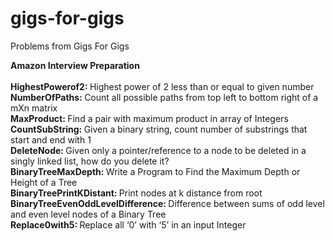# gigs-for-gigs
Problems from Gigs For Gigs

<b> Amazon Interview Preparation </b>
<br/>
<br/> <b> HighestPowerof2: </b> Highest power of 2 less than or equal to given number
<br/> <b> NumberOfPaths: </b> Count all possible paths from top left to bottom right of a mXn matrix
<br/> <b> MaxProduct: </b> Find a pair with maximum product in array of Integers
<br/> <b> CountSubString: </b> Given a binary string, count number of substrings that start and end with 1
<br/> <b> DeleteNode: </b> Given only a pointer/reference to a node to be deleted in a singly linked list, how do you delete it?
<br/> <b> BinaryTreeMaxDepth: </b> Write a Program to Find the Maximum Depth or Height of a Tree
<br/> <b> BinaryTreePrintKDistant: </b> Print nodes at k distance from root
<br/> <b> BinaryTreeEvenOddLevelDifference: </b> Difference between sums of odd level and even level nodes of a Binary Tree 
<br/> <b> Replace0with5: </b> Replace all ‘0’ with ‘5’ in an input Integer